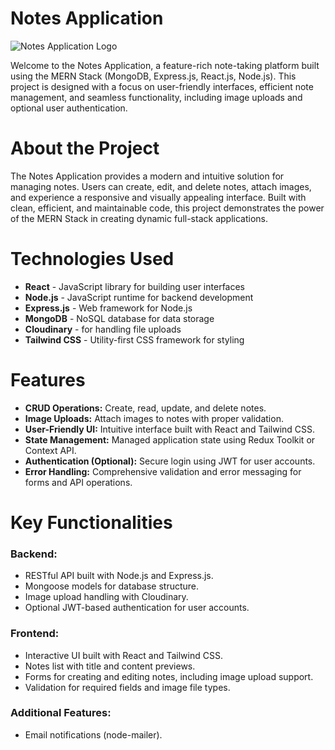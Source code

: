 # Notes Application

<img src="https://via.placeholder.com/600x200" alt="Notes Application Logo"/>

Welcome to the Notes Application, a feature-rich note-taking platform built using the MERN Stack (MongoDB, Express.js, React.js, Node.js). This project is designed with a focus on user-friendly interfaces, efficient note management, and seamless functionality, including image uploads and optional user authentication.

# About the Project

The Notes Application provides a modern and intuitive solution for managing notes. Users can create, edit, and delete notes, attach images, and experience a responsive and visually appealing interface. Built with clean, efficient, and maintainable code, this project demonstrates the power of the MERN Stack in creating dynamic full-stack applications.

# Technologies Used

<ul>
  <li><strong>React</strong> - JavaScript library for building user interfaces</li>
  <li><strong>Node.js</strong> - JavaScript runtime for backend development</li>
  <li><strong>Express.js</strong> - Web framework for Node.js</li>
  <li><strong>MongoDB</strong> - NoSQL database for data storage</li>
  <li><strong>Cloudinary</strong> - for handling file uploads</li>
  <li><strong>Tailwind CSS</strong> - Utility-first CSS framework for styling</li>
</ul>

# Features

<ul>
  <li><strong>CRUD Operations:</strong> Create, read, update, and delete notes.</li>
  <li><strong>Image Uploads:</strong> Attach images to notes with proper validation.</li>
  <li><strong>User-Friendly UI:</strong> Intuitive interface built with React and Tailwind CSS.</li>
  <li><strong>State Management:</strong> Managed application state using Redux Toolkit or Context API.</li>
  <li><strong>Authentication (Optional):</strong> Secure login using JWT for user accounts.</li>
  <li><strong>Error Handling:</strong> Comprehensive validation and error messaging for forms and API operations.</li>
</ul>

# Key Functionalities

### Backend:
- RESTful API built with Node.js and Express.js.
- Mongoose models for database structure.
- Image upload handling with Cloudinary.
- Optional JWT-based authentication for user accounts.

### Frontend:
- Interactive UI built with React and Tailwind CSS.
- Notes list with title and content previews.
- Forms for creating and editing notes, including image upload support.
- Validation for required fields and image file types.

### Additional Features:
- Email notifications (node-mailer).

